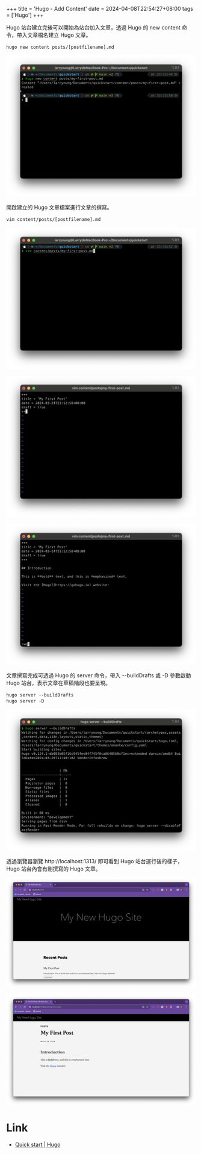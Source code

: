 +++
title = 'Hugo - Add Content'
date = 2024-04-08T22:54:27+08:00
tags = ['Hugo']
+++

Hugo 站台建立完後可以開始為站台加入文章，透過 Hugo 的 new content 命令，帶入文章檔名建立 Hugo 文章。

    hugo new content posts/[postfilename].md

![1.png](1.png)


開啟建立的 Hugo 文章檔案進行文章的撰寫。

    vim content/posts/[postfilename].md

![2.png](2.png)

![3.png](3.png)

![4.png](4.png)


文章撰寫完成可透過 Hugo 的 server 命令，帶入 --buildDrafts 或 -D 參數啟動 Hugo 站台，表示文章在草稿階段也要呈現。

    hugo server --buildDrafts
    hugo server -D

![5.png](5.png)


透過瀏覽器瀏覽 http://localhost:1313/ 即可看到 Hugo 站台運行後的樣子，Hugo 站台內會有剛撰寫的 Hugo 文章。

![6.png](6.png)

![7.png](7.png)


Link
====
* [Quick start | Hugo](https://gohugo.io/getting-started/quick-start/)